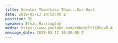 ```yaml
---
title: Greater Than/Less Than...Our Hurt
date: 2019-05-13 14:58:00 Z
position: 32
speaker: Ethan Harrington
media: https://www.youtube.com/embed/FtfjObLaR-A
message_date: 2019-05-12 10:00:00 Z
---
```


